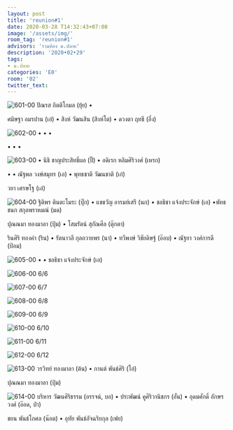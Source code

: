 ```yaml
---
layout: post
title: 'reunion#1'
date: 2020-03-28 T14:32:43+07:00
image: '/assets/img/'
room_tag: 'reunion#1'
advisors: 'รวมห้อง ม.ปลาย'
description: '2020•02•29'
tags:
- ม.ปลาย
categories: 'E0'
room: '02'
twitter_text:
---
```

![601-00](https://res.cloudinary.com/dbruw74ms/image/upload/l_text:Athiti_50:6%252F1,g_south_west,x_30,y_30,co_rgb:ffe4e160/r_8,c_fit,w_760/v1585476267/2020-02-29-601_gc4bnf.png)
ปัณรส กิตติโกมล (ยุ้ย) •

ศมิษฐา อมรปาน (เอ๋) • สิงห์ วัฒนสิน (สิงห์โต) • ดวงตา ฤทธี (อึ่ง)

![602-00](https://res.cloudinary.com/dbruw74ms/image/upload/l_text:Athiti_50:6%252F2,g_south_west,x_30,y_30,co_rgb:ffe4e160/r_8,c_fit,w_760/v1585476256/2020-02-29-602_meww3f.png)
  •  •  •

  •  •  •

![603-00](https://res.cloudinary.com/dbruw74ms/image/upload/l_text:Athiti_50:6%252F3,g_south_west,x_30,y_30,co_rgb:ffe4e160/r_8,c_fit,w_760/v1585476244/2020-02-29-603_kineuv.png)
 • นิธิ ชาญประสิทธิ์ผล (ปิ๊) • อดิเรก หลิมศิริวงศ์ (เหรก)

 •  • ณัฐพล วงษ์สมุทร (เอ) • พุทธชาติ วัฒนชาติ (เก๋)

วยา เศรษโฐ (เอ๋)

![604-00](https://res.cloudinary.com/dbruw74ms/image/upload/l_text:Athiti_50:6%252F4,g_south_west,x_30,y_30,co_rgb:ffe4e160/r_8,c_fit,w_760/v1585476222/2020-02-29-604_a2eji4.png)
ฐิติพร ตินตะโมระ (ปุ๊ก) • แขขวัญ อารมย์เสรี (นก) • ชลธิชา แจ้งประจักษ์ (เอ) •พัทธชนก สกุลพราหมณ์ (มด)

ปุณณมา ทองมาลา (ปุ้ม) • โสมรัตน์ สุกัณศีล (ตุ๊กตา)

รินศิริ ทองคำ (ริน) • รัตนาวลี กุลถวายพร (นา) • ทวีพงษ์ วิชัยดิษฐ์ (อ๊อบ) • ณัฐยา วงศ์การดี (ป้อม)

![605-00](https://res.cloudinary.com/dbruw74ms/image/upload/l_text:Athiti_50:6%252F5,g_south_west,x_30,y_30,co_rgb:ffe4e160/r_8,c_fit,w_760/v1585476210/2020-02-29-605_sl31bn.png)
 •  • ชลธิชา แจ้งประจักษ์ (เอ)

![606-00](https://res.cloudinary.com/dbruw74ms/image/upload/l_text:Athiti_50:6%252F6,g_south_west,x_30,y_30,co_rgb:ffe4e160/r_8,c_fit,w_760/v1585476196/2020-02-29-606_chtivu.png)
6/6

![607-00](https://res.cloudinary.com/dbruw74ms/image/upload/l_text:Athiti_50:6%252F7,g_south_west,x_30,y_30,co_rgb:ffe4e160/r_8,c_fit,w_760/v1585476186/2020-02-29-607_br1p18.png)
6/7

![608-00](https://res.cloudinary.com/dbruw74ms/image/upload/l_text:Athiti_50:6%252F8,g_south_west,x_30,y_30,co_rgb:ffe4e160/r_8,c_fit,w_760/v1585476169/2020-02-29-608_in6mvq.png)
6/8

![609-00](https://res.cloudinary.com/dbruw74ms/image/upload/l_text:Athiti_50:6%252F9,g_south_west,x_30,y_30,co_rgb:ffe4e160/r_8,c_fit,w_760/v1585476157/2020-02-29-609_j2o2yh.png)
6/9

![610-00](https://res.cloudinary.com/dbruw74ms/image/upload/l_text:Athiti_50:6%252F10,g_south_west,x_30,y_30,co_rgb:ffe4e160/r_8,c_fit,w_760/v1585476149/2020-02-29-610_o4zf9w.png)
6/10

![611-00](https://res.cloudinary.com/dbruw74ms/image/upload/l_text:Athiti_50:6%252F11,g_south_west,x_30,y_30,co_rgb:ffe4e160/r_8,c_fit,w_760/v1585476141/2020-02-29-611_x4aaoj.png)
6/11

![612-00](https://res.cloudinary.com/dbruw74ms/image/upload/l_text:Athiti_50:6%252F12,g_south_west,x_30,y_30,co_rgb:ffe4e160/r_8,c_fit,w_760/v1585476030/2020-02-29-612_sb90yi.png)
6/12

![613-00](https://res.cloudinary.com/dbruw74ms/image/upload/l_text:Athiti_50:6%252F13,g_south_west,x_30,y_30,co_rgb:ffe4e160/r_8,c_fit,w_760/v1585475951/2020-02-29-613_sbkmbz.png)
วรวิทย์ ทองมาลา (ต้น) • กานต์ พันธ์ศิริ (โอ๋)

ปุณณมา ทองมาลา (ปุ้ม)

![614-00](https://res.cloudinary.com/dbruw74ms/image/upload/l_text:Athiti_28:6%252F14,g_south_west,x_20,y_20,co_rgb:ffe4e160/r_8,c_fit,w_760/v1585372109/2020-02-29-614_mcizmv.png)
บริหาร วัฒนศิริธรรม (อรรจน์, บอ) • ประพัฒน์ คูศิริวานิชกร (อั๋น) • อุดมศักดิ์ อักษรวงศ์ (อ๊อด, ป๋า)

ชยน พันธ์โกศล (น๊อต) • อุทัย พันธ์อัจฉริยกุล (เฟย)
